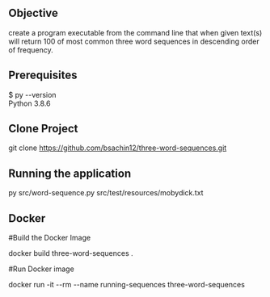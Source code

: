 ## Objective

create a program executable from the command line that when given text(s) will return 100 of most common three word sequences in descending order of frequency.

## Prerequisites

$ py --version <br />
Python 3.8.6

## Clone Project

git clone https://github.com/bsachin12/three-word-sequences.git

## Running the application

py src/word-sequence.py src/test/resources/mobydick.txt <br />


## Docker

#Build the Docker Image <br />

docker build three-word-sequences . <br />

#Run Docker image <br />

docker run -it --rm --name running-sequences three-word-sequences
